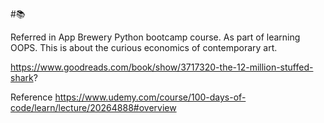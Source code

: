 #📚

Referred in  App Brewery Python bootcamp course. As part of learning OOPS. 
This is about the curious economics of contemporary art. 

https://www.goodreads.com/book/show/3717320-the-12-million-stuffed-shark? 

Reference
https://www.udemy.com/course/100-days-of-code/learn/lecture/20264888#overview


